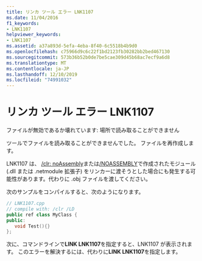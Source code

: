 ```yaml
---
title: リンカ ツール エラー LNK1107
ms.date: 11/04/2016
f1_keywords:
- LNK1107
helpviewer_keywords:
- LNK1107
ms.assetid: a37a893d-5efa-4eba-8f40-6c5518b4b9d0
ms.openlocfilehash: c75966d9c6c22f1bd2123fb30282bb2bed467130
ms.sourcegitcommit: 573b36b52b0de7be5cae309d45b68ac7ecf9a6d8
ms.translationtype: MT
ms.contentlocale: ja-JP
ms.lasthandoff: 12/10/2019
ms.locfileid: "74991032"
---
```

# <a name="linker-tools-error-lnk1107"></a>リンカ ツール エラー LNK1107

ファイルが無効であるか壊れています: 場所で読み取ることができません

ツールでファイルを読み取ることができませんでした。 ファイルを再作成します。

LNK1107 は、 [/clr: noAssembly](../../build/reference/clr-common-language-runtime-compilation.md)または[/NOASSEMBLY](../../build/reference/noassembly-create-a-msil-module.md)で作成されたモジュール (.dll または .netmodule 拡張子) をリンカーに渡そうとした場合にも発生する可能性があります。代わりに .obj ファイルを渡してください。

次のサンプルをコンパイルすると、次のようになります。

```cpp
// LNK1107.cpp
// compile with: /clr /LD
public ref class MyClass {
public:
   void Test(){}
};
```

次に、コマンドラインで**LINK LNK1107**を指定すると、LNK1107 が表示されます。  このエラーを解決するには、代わりに**LINK LNK1107**を指定します。
